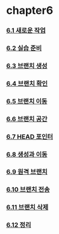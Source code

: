 # chapter6

### [6.1 새로운 작업](https://github.com/2022-oss/chapter6/blob/1622ef24fd1e5a1c21132f8f08c7754b0fd6861c/contents/6.1.md)
### [6.2 실습 준비](https://github.com/2022-oss/chapter6/blob/1622ef24fd1e5a1c21132f8f08c7754b0fd6861c/contents/6.2.md)
### [6.3 브랜치 생성](https://github.com/2022-oss/chapter6/blob/main/contents/6.3%20%EB%B8%8C%EB%9E%9C%EC%B9%98%20%EC%83%9D%EC%84%B1.md)
### [6.4 브랜치 확인](https://github.com/2022-oss/chapter6/blob/main/contents/6-4%20%EB%B8%8C%EB%9E%9C%EC%B9%98%20%ED%99%95%EC%9D%B8.md)
### [6.5 브랜치 이동](https://github.com/2022-oss/chapter6/blob/main/contents/6.5%20%EB%B8%8C%EB%9E%9C%EC%B9%98%20%EC%9D%B4%EB%8F%99.md)
### [6.6 브랜치 공간](https://github.com/2022-oss/chapter6/blob/main/contents/6.6%20%EB%B8%8C%EB%9E%9C%EC%B9%98%20%EA%B3%B5%EA%B0%84.md)
### [6.7 HEAD 포인터](https://github.com/2022-oss/chapter6/blob/main/contents/6.7%20HEAD%20%ED%8F%AC%EC%9D%B8%ED%84%B0.md)
### [6.8 생성과 이동](https://github.com/2022-oss/chapter6/blob/main/contents/6.8%20%EC%83%9D%EC%84%B1%EA%B3%BC%20%EC%9D%B4%EB%8F%99.md)
### [6.9 원격 브랜치](https://github.com/2022-oss/chapter6/blob/main/contents/6.9%20%EC%9B%90%EA%B2%A9%20%EB%B8%8C%EB%9E%9C%EC%B9%98.md)
### [6.10 브랜치 전송](https://github.com/2022-oss/chapter6/blob/main/contents/6.10%20%EB%B8%8C%EB%9E%9C%EC%B9%98%20%EC%A0%84%EC%86%A1.md)
### [6.11 브랜치 삭제](https://github.com/2022-oss/chapter6/blob/main/contents/6.11%20%EB%B8%8C%EB%9E%9C%EC%B9%98%20%EC%82%AD%EC%A0%9C.md)
### [6.12 정리](https://github.com/2022-oss/chapter6/blob/main/contents/6.12%20%EC%A0%95%EB%A6%AC.md)
